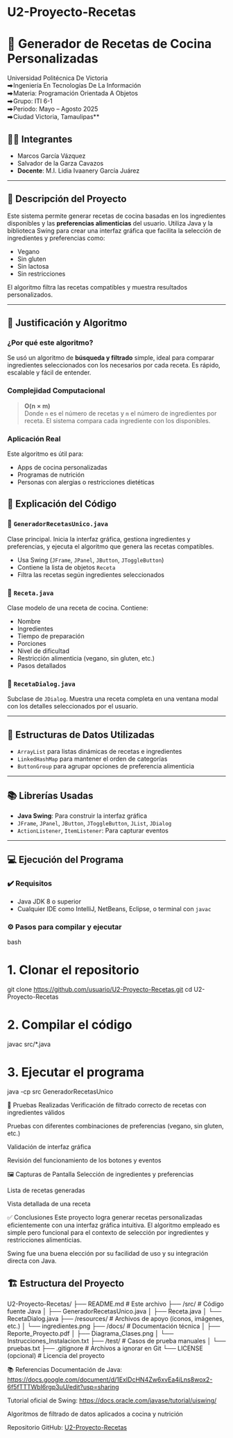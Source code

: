 # U2-Proyecto-Recetas
# 🍲 Generador de Recetas de Cocina Personalizadas

Universidad Politécnica De Victoria  
⮕Ingeniería En Tecnologías De La Información  
⮕Materia: Programación Orientada A Objetos  
⮕Grupo: ITI 6-1  
⮕Periodo: Mayo – Agosto 2025  
⮕Ciudad Victoria, Tamaulipas**

## 🧑‍💻 Integrantes

- Marcos García Vázquez  
- Salvador de la Garza Cavazos  
- **Docente**: M.I. Lidia Ivaanery García Juárez  

---

## 📌 Descripción del Proyecto

Este sistema permite generar recetas de cocina basadas en los ingredientes disponibles y las **preferencias alimenticias** del usuario. Utiliza Java y la biblioteca Swing para crear una interfaz gráfica que facilita la selección de ingredientes y preferencias como:

- Vegano
- Sin gluten
- Sin lactosa
- Sin restricciones

El algoritmo filtra las recetas compatibles y muestra resultados personalizados.

---

## 🧠 Justificación y Algoritmo

### ¿Por qué este algoritmo?

Se usó un algoritmo de **búsqueda y filtrado** simple, ideal para comparar ingredientes seleccionados con los necesarios por cada receta. Es rápido, escalable y fácil de entender.

### Complejidad Computacional

> **O(n × m)**  
Donde `n` es el número de recetas y `m` el número de ingredientes por receta. El sistema compara cada ingrediente con los disponibles.

### Aplicación Real

Este algoritmo es útil para:

- Apps de cocina personalizadas
- Programas de nutrición
- Personas con alergias o restricciones dietéticas

## 📂 Explicación del Código

### 🔸 `GeneradorRecetasUnico.java`
Clase principal. Inicia la interfaz gráfica, gestiona ingredientes y preferencias, y ejecuta el algoritmo que genera las recetas compatibles.

- Usa Swing (`JFrame`, `JPanel`, `JButton`, `JToggleButton`)
- Contiene la lista de objetos `Receta`
- Filtra las recetas según ingredientes seleccionados

### 🔸 `Receta.java`
Clase modelo de una receta de cocina. Contiene:

- Nombre
- Ingredientes
- Tiempo de preparación
- Porciones
- Nivel de dificultad
- Restricción alimenticia (vegano, sin gluten, etc.)
- Pasos detallados

### 🔸 `RecetaDialog.java`
Subclase de `JDialog`. Muestra una receta completa en una ventana modal con los detalles seleccionados por el usuario.

---

## 🧰 Estructuras de Datos Utilizadas

- `ArrayList` para listas dinámicas de recetas e ingredientes  
- `LinkedHashMap` para mantener el orden de categorías  
- `ButtonGroup` para agrupar opciones de preferencia alimenticia  

---

## 📚 Librerías Usadas

- **Java Swing**: Para construir la interfaz gráfica
- `JFrame`, `JPanel`, `JButton`, `JToggleButton`, `JList`, `JDialog`
- `ActionListener`, `ItemListener`: Para capturar eventos

---

## 💻 Ejecución del Programa

### ✔️ Requisitos

- Java JDK 8 o superior
- Cualquier IDE como IntelliJ, NetBeans, Eclipse, o terminal con `javac`

### ⚙️ Pasos para compilar y ejecutar

bash
# 1. Clonar el repositorio
git clone https://github.com/usuario/U2-Proyecto-Recetas.git
cd U2-Proyecto-Recetas

# 2. Compilar el código
javac src/*.java

# 3. Ejecutar el programa
java -cp src GeneradorRecetasUnico

🧪 Pruebas Realizadas
Verificación de filtrado correcto de recetas con ingredientes válidos

Pruebas con diferentes combinaciones de preferencias (vegano, sin gluten, etc.)

Validación de interfaz gráfica

Revisión del funcionamiento de los botones y eventos

🖼️ Capturas de Pantalla
Selección de ingredientes y preferencias

Lista de recetas generadas

Vista detallada de una receta

✅ Conclusiones
Este proyecto logra generar recetas personalizadas eficientemente con una interfaz gráfica intuitiva. El algoritmo empleado es simple pero funcional para el contexto de selección por ingredientes y restricciones alimenticias.

Swing fue una buena elección por su facilidad de uso y su integración directa con Java.

## 🏗️ Estructura del Proyecto

U2-Proyecto-Recetas/
├── README.md # Este archivo
├── /src/ # Código fuente Java
│ ├── GeneradorRecetasUnico.java
│ ├── Receta.java
│ └── RecetaDialog.java
├── /resources/ # Archivos de apoyo (íconos, imágenes, etc.)
│ └── ingredientes.png
├── /docs/ # Documentación técnica
│ ├── Reporte_Proyecto.pdf
│ ├── Diagrama_Clases.png
│ └── Instrucciones_Instalacion.txt
├── /test/ # Casos de prueba manuales
│ └── pruebas.txt
├── .gitignore # Archivos a ignorar en Git
└── LICENSE (opcional) # Licencia del proyecto

📚 Referencias
Documentación de Java: https://docs.google.com/document/d/1ExIDcHN4Zw6xvEa4iLns8wox2-6f5fTTTWbI6rgp3uU/edit?usp=sharing

Tutorial oficial de Swing: https://docs.oracle.com/javase/tutorial/uiswing/

Algoritmos de filtrado de datos aplicados a cocina y nutrición

Repositorio GitHub: [U2-Proyecto-Recetas](https://github.com/MarcosBelicoTech/U2-Proyecto-Recetas.git)
